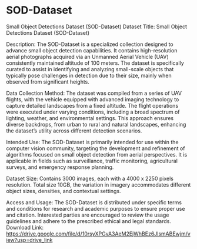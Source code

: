 # SOD-Dataset
Small Object Detections Dataset (SOD-Dataset)
Dataset Title: Small Object Detections Dataset (SOD-Dataset)

Description: The SOD-Dataset is a specialized collection designed to advance small object detection capabilities. It contains high-resolution aerial photographs acquired via an Unmanned Aerial Vehicle (UAV) consistently maintained altitude of 100 meters. The dataset is specifically curated to assist in identifying and analyzing small-scale objects that typically pose challenges in detection due to their size, mainly when observed from significant heights.

Data Collection Method: The dataset was compiled from a series of UAV flights, with the vehicle equipped with advanced imaging technology to capture detailed landscapes from a fixed altitude. The flight operations were executed under varying conditions, including a broad spectrum of lighting, weather, and environmental settings. This approach ensures diverse backdrops, from urban to rural and natural landscapes, enhancing the dataset’s utility across different detection scenarios.

Intended Use: The SOD-Dataset is primarily intended for use within the computer vision community, targeting the development and refinement of algorithms focused on small object detection from aerial perspectives. It is applicable in fields such as surveillance, traffic monitoring, agricultural surveys, and emergency response planning.

Dataset Size: Contains 3000 images, each with a 4000 x 2250 pixels resolution. Total size 10GB, the variation in imagery accommodates different object sizes, densities, and contextual settings.

Access and Usage: The SOD-Dataset is distributed under specific terms and conditions for research and academic purposes to ensure proper use and citation. Interested parties are encouraged to review the usage guidelines and adhere to the prescribed ethical and legal standards.
Download Link: https://drive.google.com/file/d/10rsyXPGvA3AeM2EjWhBEz6JlsmABEwjm/view?usp=drive_link
